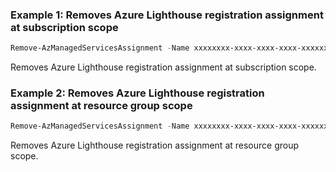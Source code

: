 ### Example 1: Removes Azure Lighthouse registration assignment at subscription scope
```powershell
Remove-AzManagedServicesAssignment -Name xxxxxxxx-xxxx-xxxx-xxxx-xxxxxxxxxxxx -Scope "/subscriptions/xxxxxxxx-xxxx-xxxx-xxxx-xxxxxxxxxxxx"

```

Removes Azure Lighthouse registration assignment at subscription scope.

### Example 2: Removes Azure Lighthouse registration assignment at resource group scope
```powershell
Remove-AzManagedServicesAssignment -Name xxxxxxxx-xxxx-xxxx-xxxx-xxxxxxxxxxxx -Scope "/subscriptions/xxxxxxxx-xxxx-xxxx-xxxx-xxxxxxxxxxxx/resourceGroups/testgroup"

```

Removes Azure Lighthouse registration assignment at resource group scope.